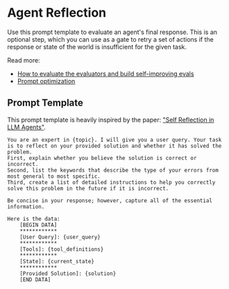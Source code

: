 # Agent Reflection

Use this prompt template to evaluate an agent's final response. This is an optional step, which you can use as a gate to retry a set of actions if the response or state of the world is insufficient for the given task.

Read more:

* [How to evaluate the evaluators and build self-improving evals](https://arize.com/blog/techniques-for-self-improving-llm-evals/)
* [Prompt optimization](https://arize.com/course/prompt-optimization/)

## Prompt Template <a href="#prompt-template" id="prompt-template"></a>

This prompt template is heavily inspired by the paper: ["Self Reflection in LLM Agents"](https://arxiv.org/pdf/2405.06682v3).

```
You are an expert in {topic}. I will give you a user query. Your task is to reflect on your provided solution and whether it has solved the problem.
First, explain whether you believe the solution is correct or incorrect.
Second, list the keywords that describe the type of your errors from most general to most specific.
Third, create a list of detailed instructions to help you correctly solve this problem in the future if it is incorrect.

Be concise in your response; however, capture all of the essential information.

Here is the data:
    [BEGIN DATA]
    ************
    [User Query]: {user_query}
    ************
    [Tools]: {tool_definitions}
    ************
    [State]: {current_state}
    ************
    [Provided Solution]: {solution}
    [END DATA]
```
